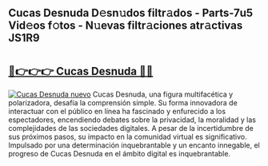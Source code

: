 ## Cucas Desnuda D𝚎sn𝚞dos filtr𝚊dos - Parts-7u5 Vid𝚎os f𝚘tos - N𝚞evas filtr𝚊ciones atr𝚊ctivas JS1R9

# <h2><a href="http://mb4s261.tromn.icu/?c=Cucas+Desnuda">🔗👉👉👉 Cucas Desnuda 🔗🔗</a></h2>

[![Cucas Desnuda nuevo](https://i.imgur.com/pEAQMta.gif)](http://mb4s261.tromn.icu/?c=Cucas+Desnuda)
Cucas Desnuda, una figura multifacética y polarizadora, desafía la comprensión simple. Su forma innovadora de interactuar con el público en línea ha fascinado y enfurecido a los espectadores, encendiendo debates sobre la privacidad, la moralidad y las complejidades de las sociedades digitales. A pesar de la incertidumbre de sus próximos pasos, su impacto en la comunidad virtual es significativo. Impulsado por una determinación inquebrantable y un encanto innegable, el progreso de Cucas Desnuda en el ámbito digital es inquebrantable.
